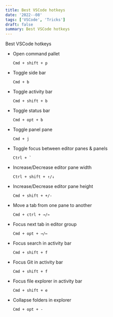 ```yaml
---
title: Best VSCode hotkeys
date: '2022--08'
tags: ['VSCode', 'Tricks']
draft: false
summary: Best VSCode hotkeys
---
```


Best VSCode hotkeys

- Open command pallet

  `Cmd + shift + p`

- Toggle side bar

  `Cmd + b`

- Toggle activity bar

  `Cmd + shift + b`

- Toggle status bar

  `Cmd + opt + b`

- Toggle panel pane

  `Cmd + j`

- Toggle focus between editor panes & panels

  `` Ctrl + `  ``

- Increase/Decrease editor pane width

  `Ctrl + shift + ↑/↓`

- Increase/Decrease editor pane height

  `Cmd + shift + +/-`

- Move a tab from one pane to another

  `Cmd + ctrl + →/←`

- Focus next tab in editor group

  `Cmd + opt + →/←`

- Focus search in activity bar

  `Cmd + shift + f`

- Focus Git in activity bar

  `Cmd + shift + f`

- Focus file explorer in activity bar

  `Cmd + shift + e`

- Collapse folders in explorer

  `Cmd + opt + -`
